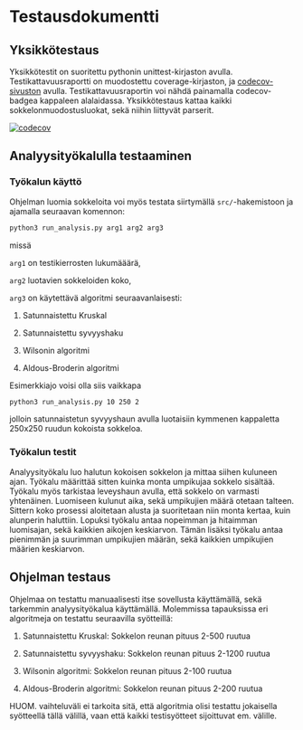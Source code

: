 # Testausdokumentti

## Yksikkötestaus

Yksikkötestit on suoritettu pythonin unittest-kirjaston avulla. Testikattavuusraportti on muodostettu coverage-kirjaston, ja [codecov-sivuston](https://about.codecov.io/) avulla.
Testikattavuusraportin voi nähdä painamalla codecov-badgea kappaleen alalaidassa.
Yksikkötestaus kattaa kaikki sokkelonmuodostusluokat, sekä niihin liittyvät parserit.

[![codecov](https://codecov.io/gh/mikeessi/tiralabra/branch/main/graph/badge.svg?token=NX4Q35CUJ2)](https://codecov.io/gh/mikeessi/tiralabra)

## Analyysityökalulla testaaminen

### Työkalun käyttö

Ohjelman luomia sokkeloita voi myös testata siirtymällä ``src/``-hakemistoon ja ajamalla seuraavan komennon:

```bash
python3 run_analysis.py arg1 arg2 arg3
```
missä

``arg1`` on testikierrosten lukumääärä,

``arg2`` luotavien sokkeloiden koko,

``arg3`` on käytettävä algoritmi seuraavanlaisesti:

1. Satunnaistettu Kruskal

2. Satunnaistettu syvyyshaku

3. Wilsonin algoritmi

4. Aldous-Broderin algoritmi

Esimerkkiajo voisi olla siis vaikkapa

```bash
python3 run_analysis.py 10 250 2
```
jolloin satunnaistetun syvyyshaun avulla luotaisiin kymmenen kappaletta 250x250 ruudun kokoista sokkeloa.

### Työkalun testit

Analyysityökalu luo halutun kokoisen sokkelon ja mittaa siihen kuluneen ajan.
Työkalu määrittää sitten kuinka monta umpikujaa sokkelo sisältää. Työkalu myös tarkistaa leveyshaun avulla, että sokkelo on varmasti yhtenäinen.
Luomiseen kulunut aika, sekä umpikujien määrä otetaan talteen. Sittern koko prosessi aloitetaan alusta ja suoritetaan niin monta kertaa, kuin alunperin haluttiin.
Lopuksi työkalu antaa nopeimman ja hitaimman luomisajan, sekä kaikkien aikojen keskiarvon. Tämän lisäksi työkalu antaa pienimmän ja suurimman umpikujien määrän, sekä kaikkien umpikujien määrien keskiarvon.

## Ohjelman testaus

Ohjelmaa on testattu manuaalisesti itse sovellusta käyttämällä, sekä tarkemmin analyysityökalua käyttämällä.
Molemmissa tapauksissa eri algoritmeja on testattu seuraavilla syötteillä:

1. Satunnaistettu Kruskal: Sokkelon reunan pituus 2-500 ruutua

2. Satunnaistettu syvyyshaku: Sokkelon reunan pituus 2-1200 ruutua

3. Wilsonin algoritmi: Sokkelon reunan pituus 2-100 ruutua

4. Aldous-Broderin algoritmi: Sokkelon reunan pituus 2-200 ruutua

HUOM. vaihteluväli ei tarkoita sitä, että algoritmia olisi testattu jokaisella syötteellä tällä välillä, vaan että kaikki testisyötteet sijoittuvat em. välille.



